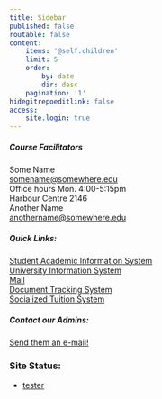 ```yaml
---
title: Sidebar
published: false
routable: false
content:
    items: '@self.children'
    limit: 5
    order:
        by: date
        dir: desc
    pagination: '1'
hidegitrepoeditlink: false
access:
    site.login: true
---
```


##### Course Facilitators
Some Name  
<somename@somewhere.edu>   
Office hours Mon. 4:00-5:15pm  
Harbour Centre 2146  
Another Name  
<anothername@somewhere.edu>  
##### Quick Links:
[Student Academic Information System](http://sais.up.edu.ph)  
[University Information System](https://uis.up.edu.ph)  
[Mail](https://mail.up.edu.ph)  
[Document Tracking System](https://dts.upou.edu.ph)  
[Socialized Tuition System](https://sts.up.edu.ph)  
##### Contact our Admins:
[Send them an e-mail!](https://mail.google.com/mail/?view=cm&fs=1&to=someone@example.com&su=SUBJECT&body=BODY&bcc=someone.else@example.com)
### Site Status:
<link rel="stylesheet" type="text/css" href="ping.css">
<script src="http://cdnjs.cloudflare.com/ajax/libs/knockout/2.2.1/knockout-min.js"></script>
<script src="http://code.jquery.com/jquery-1.11.0.js"></script>
<link rel="stylesheet" type="text/css" href="ping.css">
<script src="http://cdnjs.cloudflare.com/ajax/libs/knockout/2.2.1/knockout-min.js"></script>
<script src="http://code.jquery.com/jquery-1.11.0.js"></script>
<ul data-bind="foreach:servers">
	<li> <a href="#" data-bind="text:name,attr:{href: 'http://'+name}">tester</a> <span data-bind="text:status,css:status"></span></li>
</ul>
<script src="pingscript.js"></script>